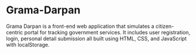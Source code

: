 # Grama-Darpan
Grama Darpan is a front-end web application that simulates a citizen-centric portal for tracking government services. It includes user registration, login, personal detail submission all built using HTML, CSS, and JavaScript with localStorage.
